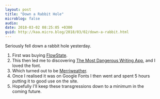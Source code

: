 ```yaml
---
layout: post
title: "Down a Rabbit Hole"
microblog: false
audio: 
date: 2018-03-02 08:25:05 +0300
guid: http://kaa.micro.blog/2018/03/02/down-a-rabbit.html
---
```

Seriously fell down a rabbit hole yesterday. 

1. First was buying [FlowState](http://hailoverman.com/flowstate). 
2. This then led me to discovering [The Most Dangerous Writing App](http://www.themostdangerouswritingapp.com/write.html), and I loved the font.
3. Which turned out to be [Merriweather](https://ebensorkin.wordpress.com). 
4. Once I realised it was on Google Fonts I then went and spent 5 hours putting it to good use on the site. 
5. Hopefully I'll keep these transgressions down to a minimum in the coming future.
